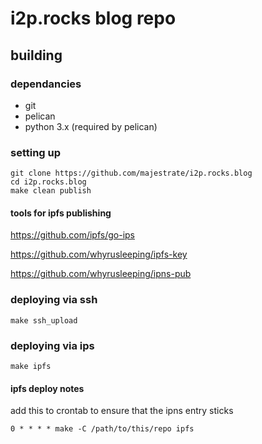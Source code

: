 # i2p.rocks blog repo #

## building ##

### dependancies ###

* git
* pelican
* python 3.x (required by pelican)

### setting up ###

    git clone https://github.com/majestrate/i2p.rocks.blog
    cd i2p.rocks.blog
    make clean publish

#### tools for ipfs publishing ####

https://github.com/ipfs/go-ips

https://github.com/whyrusleeping/ipfs-key

https://github.com/whyrusleeping/ipns-pub
	

### deploying via ssh ###

    make ssh_upload
    
### deploying via ips ###

    make ipfs


#### ipfs deploy notes ####

add this to crontab to ensure that the ipns entry sticks

	0 * * * * make -C /path/to/this/repo ipfs
